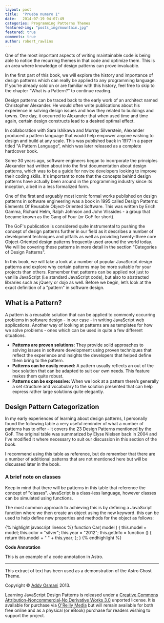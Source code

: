 ```yaml
---
layout: post
title:  "Prueba numero 1"
date:   2014-07-19 04:07:49
categories: Programming Patterns Themes
featured-img: "posts_img/mountain.jpg"
featured: true
comments: true
author: robert_rawlins
---
```


One of the most important aspects of writing maintainable code is being able to notice the recurring themes in that code and optimize them. This is an area where knowledge of design patterns can prove invaluable.

<!--more-->

In the first part of this book, we will explore the history and importance of design patterns which can really be applied to any programming language. If you're already sold on or are familiar with this history, feel free to skip to the chapter "What is a Pattern?" to continue reading.

Design patterns can be traced back to the early work of an architect named Christopher Alexander. He would often write publications about his experience in solving design issues and how they related to buildings and towns. One day, it occurred to Alexander that when used time and time again, certain design constructs lead to a desired optimal effect.

In collaboration with Sara Ishikawa and Murray Silverstein, Alexander produced a pattern language that would help empower anyone wishing to design and build at any scale. This was published back in 1977 in a paper titled "A Pattern Language", which was later released as a complete hardcover book.

Some 30 years ago, software engineers began to incorporate the principles Alexander had written about into the first documentation about design patterns, which was to be a guide for novice developers looking to improve their coding skills. It's important to note that the concepts behind design patterns have actually been around in the programming industry since its inception, albeit in a less formalized form.

One of the first and arguably most iconic formal works published on design patterns in software engineering was a book in 1995 called Design Patterns: Elements Of Reusable Object-Oriented Software. This was written by Erich Gamma, Richard Helm, Ralph Johnson and John Vlissides - a group that became known as the Gang of Four (or GoF for short).

The GoF's publication is considered quite instrumental to pushing the concept of design patterns further in our field as it describes a number of development techniques and pitfalls as well as providing twenty-three core Object-Oriented design patterns frequently used around the world today. We will be covering these patterns in more detail in the section "Categories of Design Patterns".

In this book, we will take a look at a number of popular JavaScript design patterns and explore why certain patterns may be more suitable for your projects than others. Remember that patterns can be applied not just to vanilla JavaScript (i.e standard JavaScript code), but also to abstracted libraries such as jQuery or dojo as well. Before we begin, let’s look at the exact definition of a "pattern" in software design.

## What is a Pattern?

A pattern is a reusable solution that can be applied to commonly occurring problems in software design - in our case - in writing JavaScript web applications. Another way of looking at patterns are as templates for how we solve problems - ones which can be used in quite a few different situations.

* **Patterns are proven solutions:** They provide solid approaches to solving issues in software development using proven techniques that reflect the experience and insights the developers that helped define them bring to the pattern.
* **Patterns can be easily reused:** A pattern usually reflects an out of the box solution that can be adapted to suit our own needs. This feature makes them quite robust.
* **Patterns can be expressive:** When we look at a pattern there’s generally a set structure and vocabulary to the solution presented that can help express rather large solutions quite elegantly.

## Design Pattern Categorization

In my early experiences of learning about design patterns, I personally found the following table a very useful reminder of what a number of patterns has to offer - it covers the 23 Design Patterns mentioned by the GoF. The original table was summarized by Elyse Nielsen back in 2004 and I've modified it where necessary to suit our discussion in this section of the book.

I recommend using this table as reference, but do remember that there are a number of additional patterns that are not mentioned here but will be discussed later in the book.

### A brief note on classes

Keep in mind that there will be patterns in this table that reference the concept of "classes". JavaScript is a class-less language, however classes can be simulated using functions.

The most common approach to achieving this is by defining a JavaScript function where we then create an object using the new keyword. this can be used to help define new properties and methods for the object as follows:

<div class="container">

{% highlight javascript linenos %}
function Car( model ) {
	this.model = model;
    this.color = "silver";
    this.year  = "2012";
    this.getInfo = function () {
    	return this.model + " " + this.year;
    };
}
{% endhighlight %}

<div class="reference">
<strong>Code Annotation</strong>
<p>This is an example of a code annotation in Astro.</p>
</div>
</div>
    
***

This extract of text has been used as a demonstration of the Astro Ghost Theme.

Copyright © [Addy Osmani](http://addyosmani.com/) 2013.

Learning JavaScript Design Patterns is released under a [Creative Commons Attribution-Noncommercial-No Derivative Works 3.0](http://creativecommons.org/licenses/by-nc-nd/3.0/) unported license. It is available for purchase via [O'Reilly Media](http://www.oreilly.com/) but will remain available for both free online and as a physical (or eBook) purchase for readers wishing to support the project.